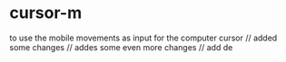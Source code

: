 # cursor-m
to use the mobile movements as input  for the computer cursor
// added some changes
// addes some even more changes
// add de
